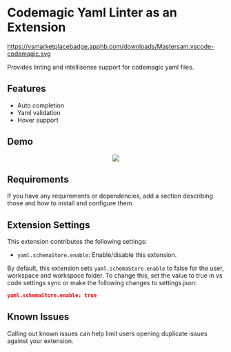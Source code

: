 # Codemagic Yaml Linter as an Extension

https://vsmarketplacebadge.apphb.com/downloads/Mastersam.vscode-codemagic.svg

Provides linting and intellisense support for codemagic yaml files.

## Features

-  Auto completion
-  Yaml validation
-  Hover support

## Demo
<p align="center">
    <img src="./assets/codemagic.gif">
</p>

## Requirements

If you have any requirements or dependencies, add a section describing those and how to install and configure them.

## Extension Settings

This extension contributes the following settings:

* `yaml.schemaStore.enable`: Enable/disable this extension.

By default, this extension sets `yaml.schemaStore.enable` to false for the user, workspace and workspace folder. To change this, set the value to true in vs code settings sync or make the following changes to settings.json:

```json
yaml.schemaStore.enable: true
```

## Known Issues

Calling out known issues can help limit users opening duplicate issues against your extension.